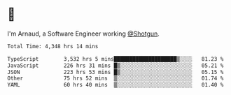 # 👋

I'm Arnaud, a Software Engineer working [@Shotgun](https://shotgun.live).

<!--START_SECTION:waka-->

```txt
Total Time: 4,348 hrs 14 mins

TypeScript        3,532 hrs 5 mins████████████████████▒░░░░   81.23 %
JavaScript        226 hrs 31 mins █▒░░░░░░░░░░░░░░░░░░░░░░░   05.21 %
JSON              223 hrs 53 mins █▒░░░░░░░░░░░░░░░░░░░░░░░   05.15 %
Other             75 hrs 52 mins  ▒░░░░░░░░░░░░░░░░░░░░░░░░   01.74 %
YAML              60 hrs 40 mins  ▒░░░░░░░░░░░░░░░░░░░░░░░░   01.40 %
```

<!--END_SECTION:waka-->
